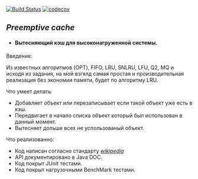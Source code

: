 [![Build Status](https://travis-ci.com/Artyom16RUS/Preemptive_cahe.svg?branch=master)](https://travis-ci.com/Artyom16RUS/Preemptive_cahe) [![codecov](https://codecov.io/gh/Artyom16RUS/Preemptive_cahe/branch/master/graph/badge.svg)](https://codecov.io/gh/Artyom16RUS/Preemptive_cahe)
## _Preemptive cache_

* #### Вытесняющий кэш для высоконагруженной системы.

Введение:

Из известных алгоритмов (OPT), FIFO, LRU, SNLRU, LFU, Q2, MQ и исходя из задания, на мой взгялд самая простая и 
производительная реализация без экономии памяти, будет по алгоритму LRU. 

Что умеет делать:
- Добавляет объект или перезаписывает если такой объект уже есть в кэш.
- Передвигает в начало списка объект который был использован в данный момент.
- Вытесняет дольше всех не успользованый объект.

Что реализованно:
- Код написан согласно стандарту  _[wikipedia](https://en.wikipedia.org/wiki/Cache_replacement_policies#Least_recently_used_(LRU))_
- API документировано в Java DOC.
- Код покрыт JUnit тестами.
- Код покрыт нагрузочными BenchMark тестами.





